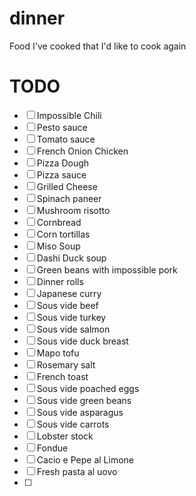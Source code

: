 # dinner
Food I've cooked that I'd like to cook again

# TODO
- [ ] Impossible Chili
- [ ] Pesto sauce
- [ ] Tomato sauce
- [ ] French Onion Chicken
- [ ] Pizza Dough
- [ ] Pizza sauce
- [ ] Grilled Cheese
- [ ] Spinach paneer
- [ ] Mushroom risotto
- [ ] Cornbread
- [ ] Corn tortillas
- [ ] Miso Soup
- [ ] Dashi Duck soup
- [ ] Green beans with impossible pork
- [ ] Dinner rolls
- [ ] Japanese curry
- [ ] Sous vide beef
- [ ] Sous vide turkey
- [ ] Sous vide salmon
- [ ] Sous vide duck breast
- [ ] Mapo tofu
- [ ] Rosemary salt
- [ ] French toast
- [ ] Sous vide poached eggs
- [ ] Sous vide green beans
- [ ] Sous vide asparagus
- [ ] Sous vide carrots
- [ ] Lobster stock
- [ ] Fondue
- [ ] Cacio e Pepe al Limone
- [ ] Fresh pasta al uovo
- [ ] 

